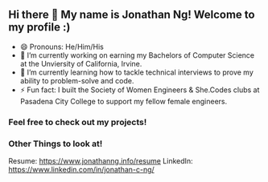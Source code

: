 ## Hi there 👋 My name is Jonathan Ng! Welcome to my profile :)

- 😄 Pronouns: He/Him/His
- 🔭 I’m currently working on earning my Bachelors of Computer Science at the Unviersity of California, Irvine.
- 🌱 I’m currently learning how to tackle technical interviews to prove my ability to problem-solve and code.
- ⚡ Fun fact: I built the Society of Women Engineers & She.Codes clubs at Pasadena City College to support my fellow female engineers.

### Feel free to check out my projects!

### Other Things to look at!

Resume: https://www.jonathanng.info/resume
LinkedIn: https://www.linkedin.com/in/jonathan-c-ng/



<!--
**JonathanCNg/JonathanCNg** is a ✨ _special_ ✨ repository because its `README.md` (this file) appears on your GitHub profile.

Here are some ideas to get you started:

- 🔭 I’m currently working on ...
- 🌱 I’m currently learning ...
- 👯 I’m looking to collaborate on ...
- 🤔 I’m looking for help with ...
- 💬 Ask me about ...
- 📫 How to reach me: ...
- 😄 Pronouns: ...
- ⚡ Fun fact: ...
-->
